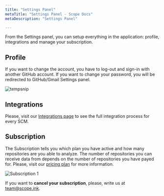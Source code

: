 ```yaml
---
title: "Settings Panel"
metaTitle: "Settings Panel - Scope Docs"
metaDescription: "Settings Panel"

---
```


From the Settings panel, you can setup everything in the application: profile, integrations and manage your subscription.

## Profile

If you want to change the account, you have to log-out and sign-in with another GitHub account. If you want to change your password, you will be redirected to GitHub/Gmail Settings panel.

![tempsnip](https://user-images.githubusercontent.com/48650098/77152722-c7ed1c80-6a98-11ea-9e2e-1d9180ea512a.png)

## Integrations 

Please, visit our [Integrations page](https://docs.scope.ink/integrations) to see the full integration process for every SCM.

## Subscription

The Subscription tells you which plan you have active and how many repositories are you able to analyze. The number of repositories you can receive data from depends on the number of repositories you have payed for. Please, visit our [pricing plan](https://scope.ink/pricing "pricing plan") for more information.

![Subscription 1](https://user-images.githubusercontent.com/48650098/81047488-cb0e6180-8eba-11ea-9299-9dafcd071fb0.png)

If you want to **cancel your subscription**, please, write us at [team@scope.ink](mailto:team@scope.ink "team@scope.ink").